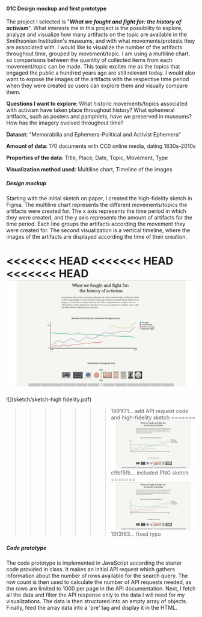 #### 01C Design mockup and first prototype

The project I selected is "***What we fought and fight for: the history of activism***". What interests me in this project is the possibility to explore, analyze and visualize how many artifacts on the topic are available in the Smithsonian Institution's museums, and with what movements/protests they are associated with. I would like to visualize the number of the artifacts throughout time, grouped by movement/topic. I am using a multiline chart, so comparisons between the quantity of collected items from each movement/topic can be made. This topic excites me as the topics that engaged the public a hundred years ago are still relevant today. I would also want to expose the images of the artifacts with the respective time period when they were created so users can explore them and visually compare them.

**Questions I want to explore**: What historic movements/topics associated with activism have taken place throughout history? What ephemeral artifacts, such as posters and pamphlets, have we preserved in museums? How has the imagery evolved throughout time?

**Dataset**: "Memorabilia and Ephemera-Political and Activist Ephemera"

**Amount of data**: 170 documents with CC0 online media, dating 1830s-2010s

**Properties of the data**: Title, Place, Date, Topic, Movement, Type

**Visualization method used**: Multiline chart, Timeline of the images

##### Design mockup
Starting with the initial sketch on paper, I created the high-fidelity sketch in Figma. The multiline chart represents the different movements/topics the artifacts were created for. The x axis represents the time period in which they were created, and the y axis represents the amount of artifacts for the time period. Each line groups the artifacts according the movement they were created for.
The second visualization is a vertical timeline, where the images of the artifacts are displayed according the time of their creation. 

<<<<<<< HEAD
<<<<<<< HEAD
<<<<<<< HEAD
![](sketch/sketch-high-fidelity.png)
=======
![](sketch/sketch-high fidelity.pdf)
>>>>>>> 1991f71... add API request code and high-fidelity sketch
=======
![](sketch/sketch-high-fidelity.PNG)
>>>>>>> c9bf5fb... included PNG sketch
=======
![](sketch/sketch-high-fidelity.png)
>>>>>>> 16f3f63... fixed typo

##### Code prototype
The code prototype is implemented in JavaScript according the starter code provided in class. It makes an initial API request which gathers information about the number of rows available for the search query. The row count is then used to calculate the number of API requests needed, as the rows are limited to 1000 per page in the API documentation. Next, I fetch all the data and filter the API response only to the data I will need for my visualizations. The data is then structured into an empty array of objects. Finally, feed the array data into a 'pre' tag and display it in the HTML. 


